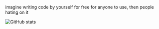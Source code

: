 imagine writing code by yourself for free for anyone to use, then people hating on it

![GitHub stats](https://github-readme-stats.vercel.app/api?username=willjasen)
